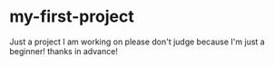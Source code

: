 # my-first-project
Just a project I am working on
please don't judge because I'm just a beginner!
thanks in advance!
